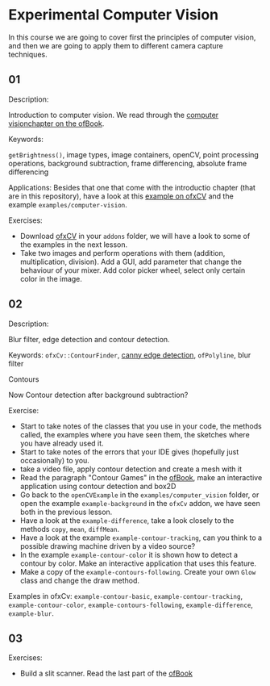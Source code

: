 # Experimental Computer Vision

In this course we are going to cover first the principles of computer vision, and then we are going to apply them to different camera capture techniques.

## 01
Description:

Introduction to computer vision. We read through the [computer visionchapter on the ofBook](https://openframeworks.cc/ofBook/chapters/image_processing_computer_vision.html).

Keywords:

`getBrightness()`, image types, image containers, openCV, point processing operations, background subtraction, frame differencing, absolute frame differencing

Applications:
Besides that one that come with the introductio chapter (that are in this repository), have a look at this [example on ofxCV](https://github.com/kylemcdonald/ofxCv/tree/master/example-background) and the example `examples/computer-vision`.

Exercises:
- Download [ofxCV](https://github.com/kylemcdonald/ofxCv/) in your `addons` folder, we will have a look to some of the examples in the next lesson.
- Take two images and perform operations with them (addition, multiplication, division). Add a GUI, add parameter that change the behaviour of your mixer. Add color picker wheel, select only certain color in the image.

## 02
Description:

Blur filter, edge detection and contour detection.

Keywords: `ofxCv::ContourFinder`, [canny edge detection](https://en.wikipedia.org/wiki/Canny_edge_detector), `ofPolyline`, blur filter

Contours

Now
Contour detection after background subtraction?

Exercise:
- Start to take notes of the classes that you use in your code, the methods called, the examples where you have seen them, the sketches where you have already used it.
- Start to take notes of the errors that your IDE gives (hopefully just occasionally) to you.
- take a video file, apply contour detection and create a mesh with it
- Read the paragraph "Contour Games" in the [ofBook](https://openframeworks.cc/ofBook/chapters/image_processing_computer_vision.html), make an interactive application using contour detection and box2D
- Go back to the `openCVExample` in the `examples/computer_vision` folder, or open the example `example-background` in the `ofxCv` addon, we have seen both in the previous lesson.
- Have a look at the `example-difference`, take a look closely to the methods `copy`, `mean`, `diffMean`.
- Have a look at the example `example-contour-tracking`, can you think to a possible drawing machine driven by a video source?
- In the example `example-contour-color` it is shown how to detect a contour by color. Make an interactive application that uses this feature.
- Make a copy of the `example-contours-following`. Create your own `Glow` class and change the draw method.

Examples in ofxCv: `example-contour-basic`, `example-contour-tracking`, `example-contour-color`, `example-contours-following`, `example-difference`, `example-blur`.

## 03

Exercises:
- Build a slit scanner. Read the last part of the [ofBook](https://openframeworks.cc/ofBook/chapters/image_processing_computer_vision.html)